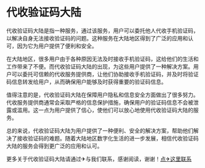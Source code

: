 # 代收验证码大陆

代收验证码大陆是指一种服务，通过该服务，用户可以委托他人代收手机验证码，以解决自身无法接收验证码的问题。这种服务在大陆地区得到了广泛的应用和认可，因为它为用户提供了便利和安全。

在大陆地区，很多用户由于各种原因无法及时接收手机验证码，这给他们的生活和工作带来了不便。而代收验证码大陆的出现，为这些用户提供了一种解决方案。用户可以委托可信赖的代收服务提供商，让他们协助接收手机验证码，并及时将验证码信息转发给用户，从而确保用户能够及时获得重要的验证码信息。

值得注意的是，代收验证码大陆在保障用户隐私和信息安全方面做出了很多努力。代收服务提供商通常会采取严格的信息保护措施，确保用户的验证码信息不会被泄露或滥用。这一点为用户提供了信心，使他们可以放心地使用代收验证码大陆的服务。

总的来说，代收验证码大陆为用户提供了一种便利、安全的解决方案，帮助他们解决了接收验证码的难题。随着大陆地区数字化生活的进一步发展，相信代收验证码大陆的服务会得到更广泛的应用和认可。

更多关于代收验证码大陆请通过✈与我们联系，感谢阅读，谢谢！[点✈这里联系](https://ww.k02.cc)